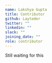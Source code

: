 ```yaml
---
name: Lakshya Gupta
title: Contributor
github: Laytoder
twitter: ""
linkedin: ""
slack: ""
joining_date: ""
role: contributor
---
```


Still waiting for this
